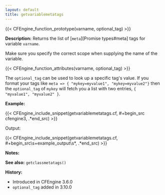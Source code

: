 ```yaml
---
layout: default
title: getvariablemetatags
---
```


{{< CFEngine_function_prototype(varname, optional_tag) >}}

**Description:** Returns the list of [`meta`][Promise types#meta] tags for variable `varname`.

Make sure you specify the correct scope when supplying the name of the
variable.

{{< CFEngine_function_attributes(varname, optional_tag) >}}

The `optional_tag` can be used to look up a specific tag's value. If you format
your tags like `meta => { "mykey=myvalue1", "mykey=myvalue2"}` then the
`optional_tag` of `mykey` will fetch you a list with two entries, `{ "myvalue1",
"myvalue2" }`.

**Example:**

{{< CFEngine_include_snippet(getvariablemetatags.cf, #\+begin_src cfengine3, .*end_src) >}}

Output:

{{< CFEngine_include_snippet(getvariablemetatags.cf, #\+begin_src\s+example_output\s*, .*end_src) >}}

**Notes:**

**See also:** `getclassmetatags()`

**History:**

* Introduced in CFEngine 3.6.0
* `optional_tag` added in 3.10.0
